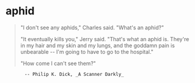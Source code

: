 aphid
=====

>"I don't see any aphids," Charles said. "What's an aphid?"
>
>"It eventually kills you," Jerry said.
>"That's what an aphid is.
>They're in my hair and my skin and my lungs,
>and the goddamn pain is unbearable --
>I'm going to have to go to the hospital."
>
>"How come I can't see them?"

           -- Philip K. Dick, _A Scanner Darkly_
